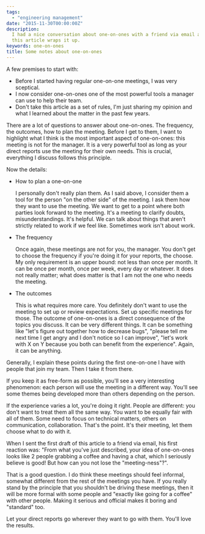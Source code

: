 ```yaml
---
tags:
  - "engineering management"
date: "2015-11-30T00:00:00Z"
description:
  I had a nice conversation about one-on-ones with a friend via email and
  this article wraps it up.
keywords: one-on-ones
title: Some notes about one-on-ones
---
```


A few premises to start with:

- Before I started having regular one-on-one meetings, I was very sceptical.
- I now consider one-on-ones one of the most powerful tools a manager can use to
  help their team.
- Don't take this article as a set of rules, I'm just sharing my opinion and
what I learned about the matter in the past few years.

There are a lot of questions to answer about one-on-ones. The frequency, the
outcomes, how to plan the meeting. Before I get to them, I want to highlight
what I think is the most important aspect of one-on-ones: this meeting is not
for the manager. It is a very powerful tool as long as your direct reports use
the meeting for their own needs. This is crucial, everything I discuss follows
this principle.

Now the details:

- How to plan a one-on-one

  I personally don't really plan them. As I said above, I consider them a tool
  for the person "on the other side" of the meeting. I ask them how they want to
  use the meeting. We want to get to a point where both parties look forward to
  the meeting. It's a meeting to clarify doubts, misunderstandings. It's
  helpful. We can talk about things that aren't strictly related to work if we
  feel like. Sometimes work isn't about work.

- The frequency

  Once again, these meetings are not for you, the manager. You don't get to
  choose the frequency if you're doing it for your reports, the choose. My only
  requirement is an upper bound: not less than once per month. It can be once
  per month, once per week, every day or whatever. It does not really matter;
  what does matter is that I am not the one who needs the meeting.

- The outcomes

  This is what requires more care. You definitely don't want to use the meeting
  to set up or review expectations. Set up specific meetings for those. The
  outcome of one-on-ones is a direct consequence of the topics you discuss. It
  can be very different things. It can be something like "let's figure out
  together how to decrease bugs", "please tell me next time I get angry and I
  don't notice so I can improve", "let's work with X on Y because you both can
  benefit from the experience". Again, it can be anything.

Generally, I explain these points during the first one-on-one I have with people
that join my team. Then I take it from there.

If you keep it as free-form as possible, you'll see a very interesting
phenomenon: each person will use the meeting in a different way. You'll see some
themes being developed more than others depending on the person.

If the experience varies a lot, you're doing it right. People are different: you
don't want to treat them all the same way. You want to be equally fair with all
of them. Some need to focus on technical matters, others on communication,
collaboration. That's the point. It's their meeting, let them choose what to do
with it.

When I sent the first draft of this article to a friend via email, his first
reaction was: "From what you've just described, your idea of one-on-ones looks
like 2 people grabbing a coffee and having a chat, which I seriously believe is
good! But how can you not lose the "meeting-ness"?".

That is a good question. I do think these meetings should feel informal,
somewhat different from the rest of the meetings you have. If you really stand
by the principle that you shouldn't be driving these meetings, then it will be
more formal with some people and "exactly like going for a coffee" with other
people. Making it serious and official makes it boring and "standard" too.

Let your direct reports go wherever they want to go with them. You'll love the
results.

